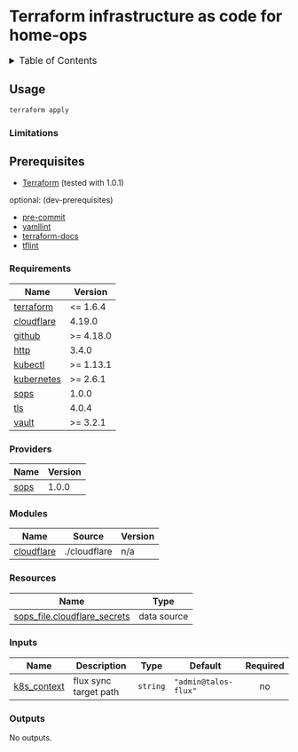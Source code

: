 <!-- markdownlint-disable MD033 -->

# Terraform infrastructure as code for home-ops

<details>
  <summary style="font-size:1.2em;">Table of Contents</summary>
<!-- START doctoc generated TOC please keep comment here to allow auto update -->
<!-- DON'T EDIT THIS SECTION, INSTEAD RE-RUN doctoc TO UPDATE -->

- [Usage](#usage)
  - [Limitations](#limitations)
- [Prerequisites](#prerequisites)
  - [Requirements](#requirements)
  - [Providers](#providers)
  - [Modules](#modules)
  - [Resources](#resources)
  - [Inputs](#inputs)
  - [Outputs](#outputs)

<!-- END doctoc generated TOC please keep comment here to allow auto update -->
</details>

## Usage

```bash
terraform apply
```

### Limitations

## Prerequisites

- [Terraform](https://www.terraform.io/) (tested with 1.0.1)

optional: (dev-prerequisites)

- [pre-commit](https://pre-commit.com/)
- [yamllint](https://github.com/adrienverge/yamllint)
- [terraform-docs](https://github.com/terraform-docs/terraform-docs)
- [tflint](https://github.com/terraform-linters/tflint)

<!-- prettier-ignore-start -->
<!-- BEGIN_TF_DOCS -->
### Requirements

| Name | Version |
|------|---------|
| <a name="requirement_terraform"></a> [terraform](#requirement\_terraform) | <= 1.6.4 |
| <a name="requirement_cloudflare"></a> [cloudflare](#requirement\_cloudflare) | 4.19.0 |
| <a name="requirement_github"></a> [github](#requirement\_github) | >= 4.18.0 |
| <a name="requirement_http"></a> [http](#requirement\_http) | 3.4.0 |
| <a name="requirement_kubectl"></a> [kubectl](#requirement\_kubectl) | >= 1.13.1 |
| <a name="requirement_kubernetes"></a> [kubernetes](#requirement\_kubernetes) | >= 2.6.1 |
| <a name="requirement_sops"></a> [sops](#requirement\_sops) | 1.0.0 |
| <a name="requirement_tls"></a> [tls](#requirement\_tls) | 4.0.4 |
| <a name="requirement_vault"></a> [vault](#requirement\_vault) | >= 3.2.1 |

### Providers

| Name | Version |
|------|---------|
| <a name="provider_sops"></a> [sops](#provider\_sops) | 1.0.0 |

### Modules

| Name | Source | Version |
|------|--------|---------|
| <a name="module_cloudflare"></a> [cloudflare](#module\_cloudflare) | ./cloudflare | n/a |

### Resources

| Name | Type |
|------|------|
| [sops_file.cloudflare_secrets](https://registry.terraform.io/providers/carlpett/sops/1.0.0/docs/data-sources/file) | data source |

### Inputs

| Name | Description | Type | Default | Required |
|------|-------------|------|---------|:--------:|
| <a name="input_k8s_context"></a> [k8s\_context](#input\_k8s\_context) | flux sync target path | `string` | `"admin@talos-flux"` | no |

### Outputs

No outputs.
<!-- END_TF_DOCS -->
<!-- prettier-ignore-end -->
